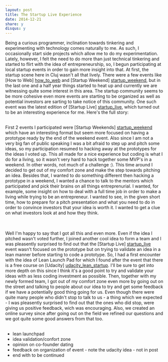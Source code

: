 ```yaml
---
layout: post
title: The Startup Live Experience
date: 2014-12-21
share: y
disqus: y
---
```

[startup_weekend]: http://startupweekend.org
[how_to_web]: http://howtoweb.co
[startup_live]: https://www.facebook.com/startupliveclujnapoca
[udacity_lean_startup]: https://www.udacity.com/course/ep245


Being a curious programmer, inclination towards tinkering and experimenting with technology comes naturally to me. As such, I occasionally start side projects which allow me to do my experimentation. Lately, however, I felt the need to do more than just technical tinkering and started to flirt with the idea of entrepreneurship, so, I begun participating at local startup events in order to gain more insight into that. At first, the startup scene here in Cluj wasn't all that lively. There were a few events like [How to Web] [how_to_web] and [Startup Weekend] [startup_weekend], but in the last one and a half year things started to heat up and currently we are witnessing quite some interest in this area. The startup community seems to be more cohesive even more  events are starting to be organized as well as potential investors are sarting to take notice of this community. One such event was the latest edition of [Startup Live] [startup_live], which turned out to be an interesting experience for me. Here's the full story:
<br/><br/>

First 2 events I participated were [Startup Weekends] [startup_weekend] which have an interesting format but seem more focused on having a prototype ready by the end of the weekend event. Also since I am not a very big fan of public speaking I was a bit afraid to step up and pitch some ideas, so my participation resumed to hacking away at the prototypes for the ideas I voted up. This all made for a nice experience but coding is what I do for a living, so it wasn't very hard to hack together some MVP's in a weekend. In other words, not much of a challenge :).
This time around I decided to get out of my comfort zone and make the step towards pitching an idea. Besides that, I wanted to do something different then hacking a prototype in a weekend, I wanted a chance to talk to the mentors which participated and pick their brains on all things entreprenurial. I wanted, for example, some insight on how to deal with a full time job in order to make a living while trying to be an entrepreneur. I wanted to see, in the given short time, how to prepare for a pitch presentation and what you need to do in order to convince investors that your idea is worth it. I wanted to get a clue on what investors look at and how they think.

<br/><br/>
Well I'm happy to say that I got all this and even more. Even if the idea I pitched wasn't voted further, I joined another cool idea to form a team and I was pleasently surprised to find out that the [Startup Live] [startup_live] event wasn't focused on the prototype but on trying to validate an idea in a lean manner before starting to code a prototype. So, I had a first encounter with the idea of Lean Launch Pad for which I found after the event that there is a free course on [Udacity] [udacity_lean_startup]. I'll be sure to get into more depth on this since I think it's a good point to try and validate your ideas with as less coding investment as possible.
Then, together with my newly formed team, I got out of my comfort zone even more by going out on the street and talking to people about our idea to try and get some feedback if we have a potentially good thing going for us. Even though there were quite many people who didn't stop to talk to us - a thing which we expected - I was pleasently surprised to find out that the ones who did stop, were giving us positive feedback, wich was encouraging. Also, we created an online survey since after going out on the field we refined our questions and we got quite some good answers from that too.
<br/><br/>


- lean launchpad
- idea validation/confort zone
- opinion on co-founder dating
- feedback on organization of event - note the udacity idea - not in post
- end with to be continued
